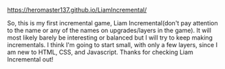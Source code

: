 https://heromaster137.github.io/LiamIncremental/

So, this is my first incremental game, Liam Incremental(don't pay attention to the name or any of the names on upgrades/layers in the game). It will most likely barely be interesting or balanced but I will try to keep making incrementals. I think I'm going to start small, with only a few layers, since I am new to HTML, CSS, and Javascript. Thanks for checking Liam Incremental out!

